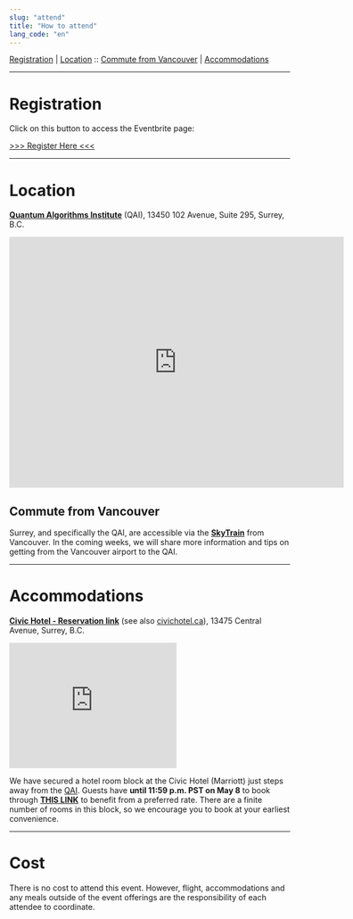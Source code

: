 ```yaml
---
slug: "attend"
title: "How to attend"
lang_code: "en"
---
```


<p class="text-center">
  <a href="#registration">Registration</a> |
  <a href="#location">Location</a> ::
  <a href="#commute-from-vancouver">Commute from Vancouver</a> |
  <a href="#accommodations">Accommodations</a>
</p>

<hr />

# Registration

Click on this button to access the Eventbrite page:

<p class="text-center">
  <a class="btn btn-primary btn-lg" href="https://www.eventbrite.ca/e/spring-dri-connect-rencontre-printaniere-sur-lirn-tickets-600841572317" role="button" aria-disabled="true">
    &gt;&gt;&gt; Register Here &lt;&lt;&lt;
  </a>
</p>

<hr />

# Location  

[**Quantum Algorithms Institute**](https://quantumalgorithms.ca/) (QAI),
13450 102 Avenue, Suite 295, Surrey, B.C.

<iframe src="https://www.google.com/maps/embed?pb=!1m14!1m8!1m3!1d4139.394764458798!2d-122.85142438968151!3d49.18812994808747!3m2!1i1024!2i768!4f13.1!3m3!1m2!1s0x5485d9d4987d011b%3A0xbf9ed826a2e27fc!2sQuantum%20Algorithms%20Institute!5e0!3m2!1sfr!2sca!4v1680728352700!5m2!1sfr!2sca" width="600" height="450" style="border:0;" allowfullscreen="" loading="lazy" referrerpolicy="no-referrer-when-downgrade"></iframe>

## Commute from Vancouver

Surrey, and specifically the QAI, are accessible via the
[**SkyTrain**](https://www.translink.ca/) from Vancouver.
In the coming weeks, we will share more information and
tips on getting from the Vancouver airport to the QAI.

<hr />

# Accommodations

[**Civic Hotel - Reservation link**](https://www.marriott.com/event-reservations/reservation-link.mi?id=1679502293533&key=GRP&app=resvlink)
(see also [civichotel.ca](https://civichotel.ca/)),
13475 Central Avenue, Surrey, B.C.

<iframe src="https://www.google.com/maps/embed?pb=!1m18!1m12!1m3!1d9564.838223780587!2d-122.85612885584797!3d49.1885585663603!2m3!1f0!2f0!3f0!3m2!1i1024!2i768!4f13.1!3m3!1m2!1s0x5485d9d358d76255%3A0x1b4a79bf22c7b38a!2sCivic%20Hotel%2C%20Autograph%20Collection!5e0!3m2!1sfr!2sca!4v1680728432707!5m2!1sfr!2sca" width="300" height="225" style="border:0;" allowfullscreen="" loading="lazy" referrerpolicy="no-referrer-when-downgrade"></iframe>

We have secured a hotel room block at the Civic Hotel (Marriott)
just steps away from the [QAI](#location).
Guests have **until 11:59 p.m. PST on May 8** to book through
[**THIS LINK**](https://www.marriott.com/event-reservations/reservation-link.mi?id=1679502293533&key=GRP&app=resvlink)
to benefit from a preferred rate.
There are a finite number of rooms in this block, so
we encourage you to book at your earliest convenience.

<hr />

# Cost

There is no cost to attend this event.
However, flight, accommodations and any meals outside of the event
offerings are the responsibility of each attendee to coordinate.
